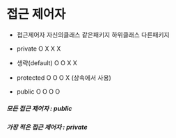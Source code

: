 # 접근 제어자
* 접근제어자  	자신의클래스  	같은패키지         하위클래스       다른패키지

* private 		      O	      	   X	   	         X                   X

* 생략(default)   	O      	     	O              X	                 X

* protected       	O            	O              O	                 X
(상속에서 사용)
* public          	O     	     	O	    	       O	                  O
##### 모든 접근 제어자 : public 
##### 가장 적은 접근 제어자 : private 
